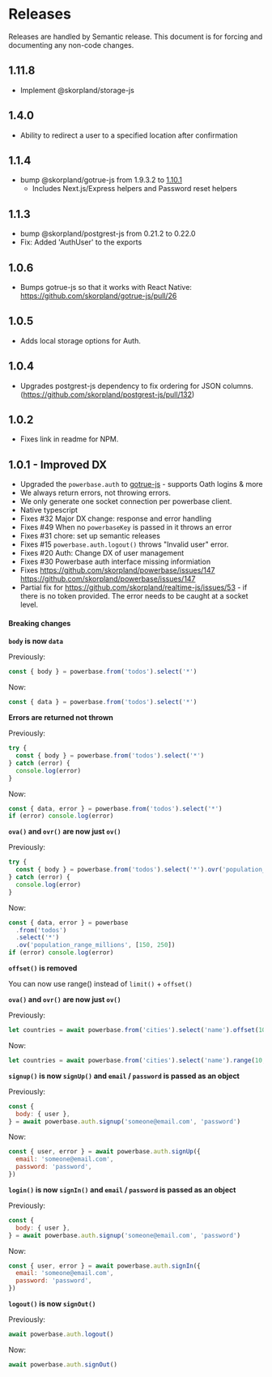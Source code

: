 # Releases

Releases are handled by Semantic release. This document is for forcing and documenting any non-code changes.

## 1.11.8

- Implement @skorpland/storage-js

## 1.4.0

- Ability to redirect a user to a specified location after confirmation

## 1.1.4

- bump @skorpland/gotrue-js from 1.9.3.2 to [1.10.1](https://github.com/skorpland/gotrue-js/releases/tag/v1.10.1)
  - Includes Next.js/Express helpers and Password reset helpers

## 1.1.3

- bump @skorpland/postgrest-js from 0.21.2 to 0.22.0
- Fix: Added 'AuthUser' to the exports

## 1.0.6

- Bumps gotrue-js so that it works with React Native: https://github.com/skorpland/gotrue-js/pull/26

## 1.0.5

- Adds local storage options for Auth.

## 1.0.4

- Upgrades postgrest-js dependency to fix ordering for JSON columns. (https://github.com/skorpland/postgrest-js/pull/132)

## 1.0.2

- Fixes link in readme for NPM.

## 1.0.1 - Improved DX

- Upgraded the `powerbase.auth` to [gotrue-js](https://github.com/skorpland/gotrue-js) - supports Oath logins & more
- We always return errors, not throwing errors.
- We only generate one socket connection per powerbase client.
- Native typescript
- Fixes #32 Major DX change: response and error handling
- Fixes #49 When no `powerbaseKey` is passed in it throws an error
- Fixes #31 chore: set up semantic releases
- Fixes #15 `powerbase.auth.logout()` throws "Invalid user" error.
- Fixes #20 Auth: Change DX of user management
- Fixes #30 Powerbase auth interface missing informiation
- Fixes https://github.com/skorpland/powerbase/issues/147 https://github.com/skorpland/powerbase/issues/147
- Partial fix for https://github.com/skorpland/realtime-js/issues/53 - if there is no token provided. The error needs to be caught at a socket level.

#### Breaking changes

**`body` is now `data`**

Previously:

```jsx
const { body } = powerbase.from('todos').select('*')
```

Now:

```jsx
const { data } = powerbase.from('todos').select('*')
```

**Errors are returned not thrown**

Previously:

```jsx
try {
  const { body } = powerbase.from('todos').select('*')
} catch (error) {
  console.log(error)
}
```

Now:

```jsx
const { data, error } = powerbase.from('todos').select('*')
if (error) console.log(error)
```

**`ova()` and `ovr()` are now just `ov()`**

Previously:

```jsx
try {
  const { body } = powerbase.from('todos').select('*').ovr('population_range_millions', [150, 250])
} catch (error) {
  console.log(error)
}
```

Now:

```jsx
const { data, error } = powerbase
  .from('todos')
  .select('*')
  .ov('population_range_millions', [150, 250])
if (error) console.log(error)
```

**`offset()` is removed**

You can now use range() instead of `limit()` + `offset()`

**`ova()` and `ovr()` are now just `ov()`**

Previously:

```js
let countries = await powerbase.from('cities').select('name').offset(10).limit(10)
```

Now:

```js
let countries = await powerbase.from('cities').select('name').range(10, 20)
```

**`signup()` is now `signUp()` and `email` / `password` is passed as an object**

Previously:

```jsx
const {
  body: { user },
} = await powerbase.auth.signup('someone@email.com', 'password')
```

Now:

```jsx
const { user, error } = await powerbase.auth.signUp({
  email: 'someone@email.com',
  password: 'password',
})
```

**`login()` is now `signIn()` and `email` / `password` is passed as an object**

Previously:

```jsx
const {
  body: { user },
} = await powerbase.auth.signup('someone@email.com', 'password')
```

Now:

```jsx
const { user, error } = await powerbase.auth.signIn({
  email: 'someone@email.com',
  password: 'password',
})
```

**`logout()` is now `signOut()`**

Previously:

```jsx
await powerbase.auth.logout()
```

Now:

```jsx
await powerbase.auth.signOut()
```
